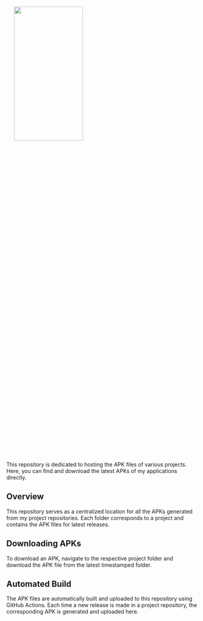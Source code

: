 
<p style="width: 100%; padding:10; margin:10;">
    <img src="https://readme-typing-svg.herokuapp.com/?lines=+Welcome+to+my+Apps+repo!;Have+a+look+around!&font=Fira%20Code&color=%1991349&center=true&width=400&height=60" width="60%" height='30%' style="display:inline;">
</p>
 This repository is dedicated to hosting the APK files of various projects. Here, you can find and download the latest APKs of my applications directly.

## Overview

This repository serves as a centralized location for all the APKs generated from my project repositories. Each folder corresponds to a project and contains the APK files for latest releases.

## Downloading APKs

To download an APK, navigate to the respective project folder and download the APK file from the latest timestamped folder.

## Automated Build

The APK files are automatically built and uploaded to this repository using GitHub Actions. Each time a new release is made in a project repository, the corresponding APK is generated and uploaded here.




